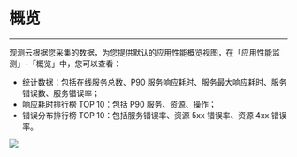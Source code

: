 # 概览
---

观测云根据您采集的数据，为您提供默认的应用性能概览视图，在「应用性能监测」-「概览」中，您可以查看：

- 统计数据：包括在线服务总数、P90 服务响应耗时、服务最大响应耗时、服务错误数、服务错误率；
- 响应耗时排行榜 TOP 10：包括 P90 服务、资源、操作；
- 错误分布排行榜 TOP 10：包括服务错误率、资源 5xx 错误率、资源 4xx 错误率。

![](img/1.apm_4.png)
